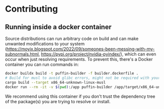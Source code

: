 # Contributing

## Running inside a docker container

Source distributions can run arbitrary code on build and can make unwanted modifications to your system (https://moyix.blogspot.com/2022/09/someones-been-messing-with-my-subnormals.html, https://pypi.org/project/nvidia-pyindex/), which can even occur when just resolving requirements. To prevent this, there's a Docker container you can run commands in:

```bash
docker buildx build -t puffin-builder -f builder.dockerfile .
# Build for musl to avoid glibc errors, might not be required with your OS version
cargo build --target x86_64-unknown-linux-musl
docker run --rm -it -v $(pwd):/app puffin-builder /app/target/x86_64-unknown-linux-musl/debug/puffin-dev resolve-many --cache-dir /app/cache-docker /app/scripts/resolve/pypi_top_8k_flat.txt
```

We recommend using this container if you don't trust the dependency tree of the package(s) you are trying to resolve or install. 
